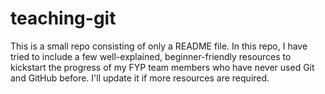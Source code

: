 # teaching-git
This is a small repo consisting of only a README file. In this repo, I have tried to include a few well-explained, beginner-friendly resources to kickstart the progress of my FYP team members who have never used Git and GitHub before. I'll update it if more resources are required.
